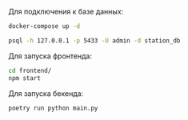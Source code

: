 Для подключения к базе данных:

```bash
docker-compose up -d
```

```bash
psql -h 127.0.0.1 -p 5433 -U admin -d station_db
```

Для запуска фронтенда:

```bash
cd frontend/
npm start
```

Для запуска бекенда:

```bash
poetry run python main.py
```
